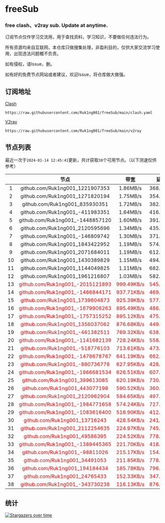 # freeSub
### free clash、v2ray sub. Update at anytime.

订阅节点仅作学习交流用，用于查找资料，学习知识，不要做任何违法行为。

所有资源均来自互联网，本仓库只做搜集处理，非盈利目的，仅供大家交流学习使用，出现违法问题概不负责。

如有侵权，请Issue，删。

如有好的免费节点网站或者建议，欢迎Issue，将仓库做大做强。

## 订阅地址
[Clash](https://raw.githubusercontent.com/Ruk1ng001/freeSub/main/clash.yaml)
```
https://raw.githubusercontent.com/Ruk1ng001/freeSub/main/clash.yaml
```
[V2ray](https://raw.githubusercontent.com/Ruk1ng001/freeSub/main/v2ray)
```
https://raw.githubusercontent.com/Ruk1ng001/freeSub/main/v2ray
```

## 节点列表

最近一次于`2024-01-14 12:45:41`更新，共计获取`38`个可用节点。（以下测速仅供参考）

|  | 节点 | 带宽 | 延迟 |
|:-:|:--:|:--:|:--:|
 | 1 | github.com/Ruk1ng001_1221907353 | 1.86MB/s | 368.00ms |
 | 2 | github.com/Ruk1ng001_1271820194 | 1.75MB/s | 354.00ms |
 | 3 | github.com/Ruk1ng001_835930351 | 1.72MB/s | 382.00ms |
 | 4 | github.com/Ruk1ng001_-411983351 | 1.64MB/s | 416.00ms |
 | 5 | github.com/Ruk1ng001_-1448857120 | 1.60MB/s | 391.00ms |
 | 6 | github.com/Ruk1ng001_2120595696 | 1.34MB/s | 435.00ms |
 | 7 | github.com/Ruk1ng001_-146809742 | 1.30MB/s | 371.00ms |
 | 8 | github.com/Ruk1ng001_1843422952 | 1.19MB/s | 574.00ms |
 | 9 | github.com/Ruk1ng001_2071684011 | 1.19MB/s | 612.00ms |
 | 10 | github.com/Ruk1ng001_1430389829 | 1.15MB/s | 494.00ms |
 | 11 | github.com/Ruk1ng001_1144049825 | 1.11MB/s | 682.00ms |
 | 12 | github.com/Ruk1ng001_1961216807 | 1.03MB/s | 582.00ms |
 | 13 | <font color=red>github.com/Ruk1ng001_-2015121893</font> | <font color=red>999.49KB/s</font> | <font color=red>545.00ms</font> |
 | 14 | <font color=red>github.com/Ruk1ng001_-1466844171</font> | <font color=red>937.71KB/s</font> | <font color=red>469.00ms</font> |
 | 15 | <font color=red>github.com/Ruk1ng001_1739604873</font> | <font color=red>925.39KB/s</font> | <font color=red>577.00ms</font> |
 | 16 | <font color=red>github.com/Ruk1ng001_-1679906263</font> | <font color=red>895.49KB/s</font> | <font color=red>486.00ms</font> |
 | 17 | <font color=red>github.com/Ruk1ng001_-1757315252</font> | <font color=red>895.12KB/s</font> | <font color=red>475.00ms</font> |
 | 18 | <font color=red>github.com/Ruk1ng001_1356037062</font> | <font color=red>876.68KB/s</font> | <font color=red>449.00ms</font> |
 | 19 | <font color=red>github.com/Ruk1ng001_-461382511</font> | <font color=red>769.32KB/s</font> | <font color=red>638.00ms</font> |
 | 20 | <font color=red>github.com/Ruk1ng001_-1141682139</font> | <font color=red>728.24KB/s</font> | <font color=red>558.00ms</font> |
 | 21 | <font color=red>github.com/Ruk1ng001_-518776103</font> | <font color=red>713.61KB/s</font> | <font color=red>473.00ms</font> |
 | 22 | <font color=red>github.com/Ruk1ng001_-1478678767</font> | <font color=red>641.19KB/s</font> | <font color=red>662.00ms</font> |
 | 23 | <font color=red>github.com/Ruk1ng001_-880736778</font> | <font color=red>627.95KB/s</font> | <font color=red>428.00ms</font> |
 | 24 | <font color=red>github.com/Ruk1ng001_-1966681534</font> | <font color=red>626.51KB/s</font> | <font color=red>607.00ms</font> |
 | 25 | <font color=red>github.com/Ruk1ng001_399613085</font> | <font color=red>620.19KB/s</font> | <font color=red>730.00ms</font> |
 | 26 | <font color=red>github.com/Ruk1ng001_443077198</font> | <font color=red>590.52KB/s</font> | <font color=red>360.00ms</font> |
 | 27 | <font color=red>github.com/Ruk1ng001_2120962904</font> | <font color=red>584.65KB/s</font> | <font color=red>497.00ms</font> |
 | 28 | <font color=red>github.com/Ruk1ng001_-1984771658</font> | <font color=red>574.24KB/s</font> | <font color=red>727.00ms</font> |
 | 29 | <font color=red>github.com/Ruk1ng001_-1083616400</font> | <font color=red>516.90KB/s</font> | <font color=red>412.00ms</font> |
 | 30 | <font color=red>github.com/Ruk1ng001_13716243</font> | <font color=red>428.54KB/s</font> | <font color=red>241.00ms</font> |
 | 31 | <font color=red>github.com/Ruk1ng001_2112254635</font> | <font color=red>224.97KB/s</font> | <font color=red>745.00ms</font> |
 | 32 | <font color=red>github.com/Ruk1ng001_49586395</font> | <font color=red>224.52KB/s</font> | <font color=red>778.00ms</font> |
 | 33 | <font color=red>github.com/Ruk1ng001_-1389445365</font> | <font color=red>221.70KB/s</font> | <font color=red>418.00ms</font> |
 | 34 | <font color=red>github.com/Ruk1ng001_-98811026</font> | <font color=red>215.17KB/s</font> | <font color=red>154.00ms</font> |
 | 35 | <font color=red>github.com/Ruk1ng001_34491053</font> | <font color=red>211.85KB/s</font> | <font color=red>778.00ms</font> |
 | 36 | <font color=red>github.com/Ruk1ng001_194184434</font> | <font color=red>185.78KB/s</font> | <font color=red>796.00ms</font> |
 | 37 | <font color=red>github.com/Ruk1ng001_24765433</font> | <font color=red>152.33KB/s</font> | <font color=red>347.00ms</font> |
 | 38 | <font color=red>github.com/Ruk1ng001_-343730238</font> | <font color=red>116.13KB/s</font> | <font color=red>876.00ms</font> |


## 统计

[![Stargazers over time](https://starchart.cc/Ruk1ng001/freeSub.svg)](https://starchart.cc/Ruk1ng001/freeSub)